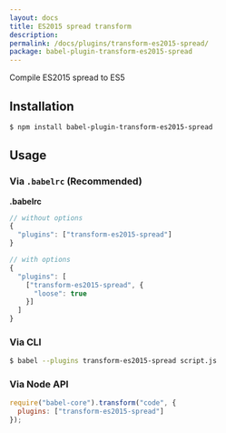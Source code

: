 ```yaml
---
layout: docs
title: ES2015 spread transform
description:
permalink: /docs/plugins/transform-es2015-spread/
package: babel-plugin-transform-es2015-spread
---
```


Compile ES2015 spread to ES5

## Installation

```sh
$ npm install babel-plugin-transform-es2015-spread
```

## Usage

### Via `.babelrc` (Recommended)

**.babelrc**

```js
// without options
{
  "plugins": ["transform-es2015-spread"]
}

// with options
{
  "plugins": [
    ["transform-es2015-spread", {
      "loose": true
    }]
  ]
}
```

### Via CLI

```sh
$ babel --plugins transform-es2015-spread script.js
```

### Via Node API

```javascript
require("babel-core").transform("code", {
  plugins: ["transform-es2015-spread"]
});
```
